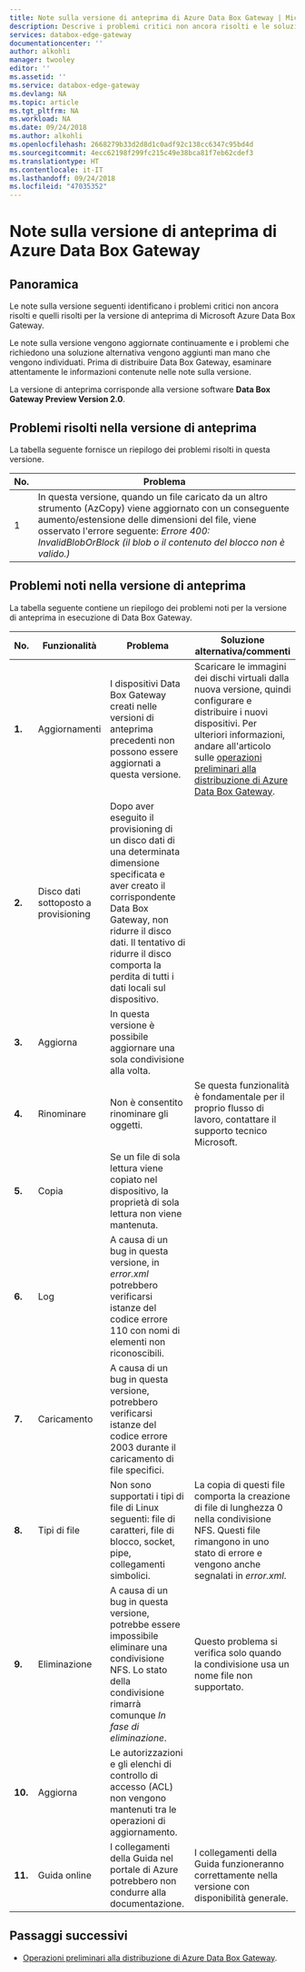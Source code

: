 ```yaml
---
title: Note sulla versione di anteprima di Azure Data Box Gateway | Microsoft Docs
description: Descrive i problemi critici non ancora risolti e le soluzioni trovate per la versione di anteprima in esecuzione di Azure Data Box Gateway.
services: databox-edge-gateway
documentationcenter: ''
author: alkohli
manager: twooley
editor: ''
ms.assetid: ''
ms.service: databox-edge-gateway
ms.devlang: NA
ms.topic: article
ms.tgt_pltfrm: NA
ms.workload: NA
ms.date: 09/24/2018
ms.author: alkohli
ms.openlocfilehash: 2668279b33d2d8d1c0adf92c138cc6347c95bd4d
ms.sourcegitcommit: 4ecc62198f299fc215c49e38bca81f7eb62cdef3
ms.translationtype: HT
ms.contentlocale: it-IT
ms.lasthandoff: 09/24/2018
ms.locfileid: "47035352"
---
```

# <a name="azure-data-box-gateway-preview-release-notes"></a>Note sulla versione di anteprima di Azure Data Box Gateway

## <a name="overview"></a>Panoramica

Le note sulla versione seguenti identificano i problemi critici non ancora risolti e quelli risolti per la versione di anteprima di Microsoft Azure Data Box Gateway.

Le note sulla versione vengono aggiornate continuamente e i problemi che richiedono una soluzione alternativa vengono aggiunti man mano che vengono individuati. Prima di distribuire Data Box Gateway, esaminare attentamente le informazioni contenute nelle note sulla versione.

La versione di anteprima corrisponde alla versione software **Data Box Gateway Preview Version 2.0**.

## <a name="issues-fixed-in-preview-release"></a>Problemi risolti nella versione di anteprima

La tabella seguente fornisce un riepilogo dei problemi risolti in questa versione.

| No. | Problema |
| --- | --- |
| 1 | In questa versione, quando un file caricato da un altro strumento (AzCopy) viene aggiornato con un conseguente aumento/estensione delle dimensioni del file, viene osservato l'errore seguente: *Errore 400: InvalidBlobOrBlock (il blob o il contenuto del blocco non è valido.)*|


## <a name="known-issues-in-preview-release"></a>Problemi noti nella versione di anteprima

La tabella seguente contiene un riepilogo dei problemi noti per la versione di anteprima in esecuzione di Data Box Gateway.

| No. | Funzionalità | Problema | Soluzione alternativa/commenti |
| --- | --- | --- | --- |
| **1.** |Aggiornamenti |I dispositivi Data Box Gateway creati nelle versioni di anteprima precedenti non possono essere aggiornati a questa versione. |Scaricare le immagini dei dischi virtuali dalla nuova versione, quindi configurare e distribuire i nuovi dispositivi. Per ulteriori informazioni, andare all'articolo sulle [operazioni preliminari alla distribuzione di Azure Data Box Gateway](data-box-gateway-deploy-prep.md). |
| **2.** |Disco dati sottoposto a provisioning |Dopo aver eseguito il provisioning di un disco dati di una determinata dimensione specificata e aver creato il corrispondente Data Box Gateway, non ridurre il disco dati. Il tentativo di ridurre il disco comporta la perdita di tutti i dati locali sul dispositivo. | |
| **3.** |Aggiorna |In questa versione è possibile aggiornare una sola condivisione alla volta. | |
| **4.** |Rinominare |Non è consentito rinominare gli oggetti. |Se questa funzionalità è fondamentale per il proprio flusso di lavoro, contattare il supporto tecnico Microsoft. |
| **5.** |Copia| Se un file di sola lettura viene copiato nel dispositivo, la proprietà di sola lettura non viene mantenuta. | |
| **6.** |Log| A causa di un bug in questa versione, in *error.xml* potrebbero verificarsi istanze del codice errore 110 con nomi di elementi non riconoscibili. | |
| **7.** |Caricamento | A causa di un bug in questa versione, potrebbero verificarsi istanze del codice errore 2003 durante il caricamento di file specifici. | |
| **8.** |Tipi di file | Non sono supportati i tipi di file di Linux seguenti: file di caratteri, file di blocco, socket, pipe, collegamenti simbolici.  |La copia di questi file comporta la creazione di file di lunghezza 0 nella condivisione NFS. Questi file rimangono in uno stato di errore e vengono anche segnalati in *error.xml*. |
| **9.** |Eliminazione | A causa di un bug in questa versione, potrebbe essere impossibile eliminare una condivisione NFS. Lo stato della condivisione rimarrà comunque *In fase di eliminazione*.  |Questo problema si verifica solo quando la condivisione usa un nome file non supportato. |
| **10.** |Aggiorna | Le autorizzazioni e gli elenchi di controllo di accesso (ACL) non vengono mantenuti tra le operazioni di aggiornamento.  | |
| **11.** |Guida online |I collegamenti della Guida nel portale di Azure potrebbero non condurre alla documentazione.|I collegamenti della Guida funzioneranno correttamente nella versione con disponibilità generale. |



## <a name="next-steps"></a>Passaggi successivi

- [Operazioni preliminari alla distribuzione di Azure Data Box Gateway](data-box-gateway-deploy-prep.md).


